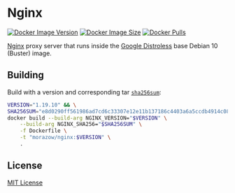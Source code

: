 # Nginx

[![Docker Image Version][version-badge]][hub-link]
[![Docker Image Size][size-badge]][hub-link]
[![Docker Pulls][pulls-badge]][hub-link]

[Nginx][nginx] proxy server that runs inside the [Google Distroless][distroless]
base Debian 10 (Buster) image.

## Building

Build with a version and corresponding tar [`sha256sum`][tars]:

```sh
VERSION="1.19.10" && \
SHA256SUM="e8d0290ff561986ad7cd6c33307e12e11b137186c4403a6a5ccdb4914c082d88" && \
docker build --build-arg NGINX_VERSION="$VERSION" \
    --build-arg NGINX_SHA256="$SHA256SUM" \
    -f Dockerfile \
    -t "morazow/nginx:$VERSION" \
    .
```

## License

[MIT License](LICENSE)

[nginx]: https://nginx.org/
[tars]: https://nginx.org/en/download.html
[distroless]: https://github.com/GoogleContainerTools/distroless
[pulls-badge]: https://img.shields.io/docker/pulls/morazow/nginx.svg?style=flat-square&logo=docker
[size-badge]: https://img.shields.io/docker/image-size/morazow/nginx.svg?style=flat-square&logo=docker
[version-badge]: https://img.shields.io/docker/v/morazow/nginx.svg?style=flat-square&logo=docker
[hub-link]: https://hub.docker.com/r/morazow/nginx
